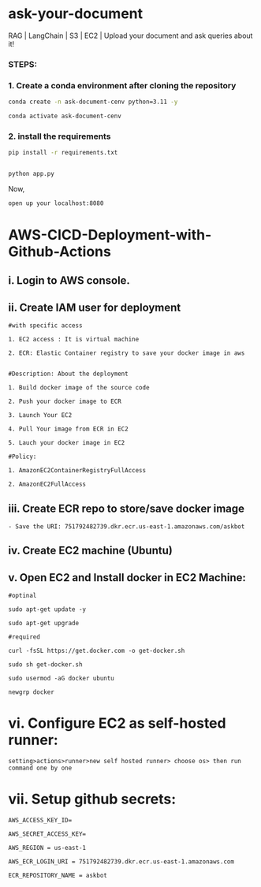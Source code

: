 # ask-your-document
RAG | LangChain | S3 | EC2 | Upload your document and ask queries about it!

### STEPS:


### 1. Create a conda environment after cloning the repository

```bash
conda create -n ask-document-cenv python=3.11 -y
```

```bash
conda activate ask-document-cenv
```


### 2. install the requirements
```bash
pip install -r requirements.txt
```


```bash

python app.py
```

Now,
```bash
open up your localhost:8080
```



# AWS-CICD-Deployment-with-Github-Actions

## i. Login to AWS console.

## ii. Create IAM user for deployment

	#with specific access

	1. EC2 access : It is virtual machine

	2. ECR: Elastic Container registry to save your docker image in aws


	#Description: About the deployment

	1. Build docker image of the source code

	2. Push your docker image to ECR

	3. Launch Your EC2 

	4. Pull Your image from ECR in EC2

	5. Lauch your docker image in EC2

	#Policy:

	1. AmazonEC2ContainerRegistryFullAccess

	2. AmazonEC2FullAccess

	
## iii. Create ECR repo to store/save docker image
    - Save the URI: 751792482739.dkr.ecr.us-east-1.amazonaws.com/askbot

	
## iv. Create EC2 machine (Ubuntu) 

## v. Open EC2 and Install docker in EC2 Machine:
	
	
	#optinal

	sudo apt-get update -y

	sudo apt-get upgrade
	
	#required

	curl -fsSL https://get.docker.com -o get-docker.sh

	sudo sh get-docker.sh

	sudo usermod -aG docker ubuntu

	newgrp docker
	
# vi. Configure EC2 as self-hosted runner:
    setting>actions>runner>new self hosted runner> choose os> then run command one by one


# vii. Setup github secrets:

    AWS_ACCESS_KEY_ID=

    AWS_SECRET_ACCESS_KEY=

    AWS_REGION = us-east-1

    AWS_ECR_LOGIN_URI = 751792482739.dkr.ecr.us-east-1.amazonaws.com

    ECR_REPOSITORY_NAME = askbot
